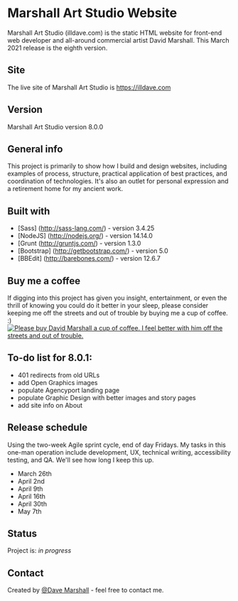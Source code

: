 # Marshall Art Studio Website
Marshall Art Studio (illdave.com) is the static HTML website for front-end web developer and all-around commercial artist David Marshall. This March 2021 release is the eighth version.

## Site
The live site of Marshall Art Studio is https://illdave.com

## Version
Marshall Art Studio version 8.0.0

## General info
This project is primarily to show how I build and design websites, including examples of process, structure, practical application of best practices, and coordination of technologies. It's also an outlet for personal expression and a retirement home for my ancient work.

## Built with
* [Sass] (http://sass-lang.com/) - version 3.4.25
* [NodeJS] (http://nodejs.org/) - version 14.14.0
* [Grunt (http://gruntjs.com/) - version 1.3.0
* [Bootstrap] (http://getbootstrap.com/) - version 5.0
* [BBEdit] (http://barebones.com/) - version 12.6.7

## Buy me a coffee
If digging into this project has given you insight, entertainment, or even the thrill of knowing you could do it better in your sleep, please consider keeping me off the streets and out of trouble by buying me a cup of coffee. :)
<a href="https://www.buymeacoffee.com/illdave" target="_blank"><img src="https://www.buymeacoffee.com/assets/img/custom_images/orange_img.png" alt="Please buy David Marshall a cup of coffee. I feel better with him off the streets and out of trouble." style="height: auto !important;width: auto !important;" ></a>

## To-do list for 8.0.1:
* 401 redirects from old URLs
* add Open Graphics images
* populate Agencyport landing page
* populate Graphic Design with better images and story pages
* add site info on About

## Release schedule
Using the two-week Agile sprint cycle, end of day Fridays. My tasks in this one-man operation include development, UX, technical writing, accessibility testing, and QA. We'll see how long I keep this up.
* March 26th
* April 2nd
* April 9th
* April 16th
* April 30th
* May 7th

## Status
Project is: _in progress_

## Contact
Created by [@Dave Marshall](https://www.illdave.com/) - feel free to contact me.
